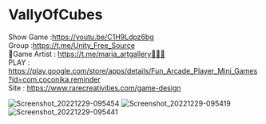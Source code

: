 # VallyOfCubes<br />
Show Game :https://youtu.be/C1H9Ldpz6bg<br />
Group :https://t.me/Unity_Free_Source<br />
🎨Game Artist : https://t.me/maria_artgallery👱🏻‍♀️<br />
PLAY : https://play.google.com/store/apps/details/Fun_Arcade_Player_Mini_Games?id=com.coconika.reminder<br />
Site : https://www.rarecreativities.com/game-design <br />

![Screenshot_20221229-095454](https://user-images.githubusercontent.com/83016119/209945224-f31ad6ea-f8ca-4663-8c71-8baa662ce0af.png)
![Screenshot_20221229-095419](https://user-images.githubusercontent.com/83016119/209945229-f6b117cf-3ebd-46b8-824a-d0923d9006d0.png)
![Screenshot_20221229-095441](https://user-images.githubusercontent.com/83016119/209945232-fbd74daf-3557-4384-8d40-603aec399e4a.png)
